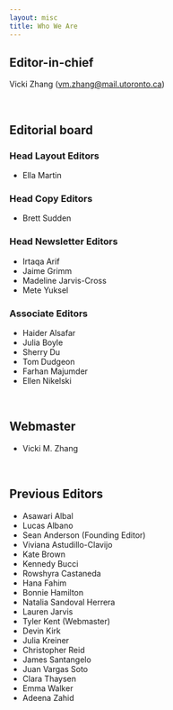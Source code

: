 ```yaml
---
layout: misc
title: Who We Are
---
```


## __Editor-in-chief__
Vicki Zhang (vm.zhang@mail.utoronto.ca)

<br />

## __Editorial board__

### __Head Layout Editors__

* Ella Martin


### __Head Copy Editors__

* Brett Sudden

### __Head Newsletter Editors__

* Irtaqa Arif
* Jaime Grimm
* Madeline Jarvis-Cross
* Mete Yuksel


### __Associate Editors__

* Haider Alsafar
* Julia Boyle
* Sherry Du
* Tom Dudgeon
* Farhan Majumder
* Ellen Nikelski

<br />

## __Webmaster__

* Vicki M. Zhang

<br />

## __Previous Editors__

* Asawari Albal
* Lucas Albano
* Sean Anderson (Founding Editor)
* Viviana Astudillo-Clavijo
* Kate Brown
* Kennedy Bucci
* Rowshyra Castaneda
* Hana Fahim
* Bonnie Hamilton
* Natalia Sandoval Herrera
* Lauren Jarvis
* Tyler Kent (Webmaster)
* Devin Kirk
* Julia Kreiner
* Christopher Reid
* James Santangelo
* Juan Vargas Soto
* Clara Thaysen
* Emma Walker
* Adeena Zahid

<br />


